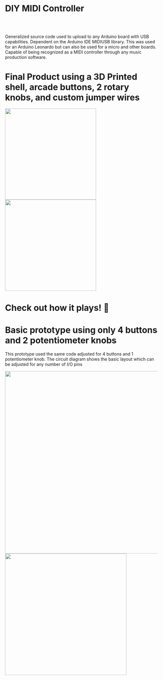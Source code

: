 # DIY MIDI Controller
<br></br>

Generalized source code used to upload to any Arduino board with USB capabilities. Dependent on the Arduino IDE MIDIUSB library.
This was used for an Arduino Leonardo but can also be used for a micro and other boards. Capable of being recognized as a MIDI controller through any music production software.

# Final Product using a 3D Printed shell, arcade buttons, 2 rotary knobs, and custom jumper wires
  <div id="banner">
    <div class="inline-block">
        <img src="https://github.com/user-attachments/assets/5c827483-fb9b-414b-84c1-79a79012b26d" width="300" />
        <img src="https://github.com/user-attachments/assets/60112dce-4a9f-48c5-b202-7cba69ab954d" width="300" />
    </div>
  </div>

# Check out how it plays! 🎹
<div>
  <source src="https://github.com/user-attachments/assets/32875686-3310-410b-b310-57de2f0ec1aa" type="video/mp4">
</div>

# Basic prototype using only 4 buttons and 2 potentiometer knobs
This prototype used the same code adjusted for 4 buttons and 1 potentiometer knob. The circuit diagram shows the basic layout
which can be adjusted for any number of I/O pins

<img src="https://github.com/regularwills/DIY-MIDI/assets/40306471/bd799f87-26fb-4bb4-af77-fe4d4863863a" width="600" />
<img width="400" src="https://github.com/regularwills/DIY-MIDI/assets/40306471/c734dc50-7b98-46a4-8c3c-b0e43c56e2d1">

